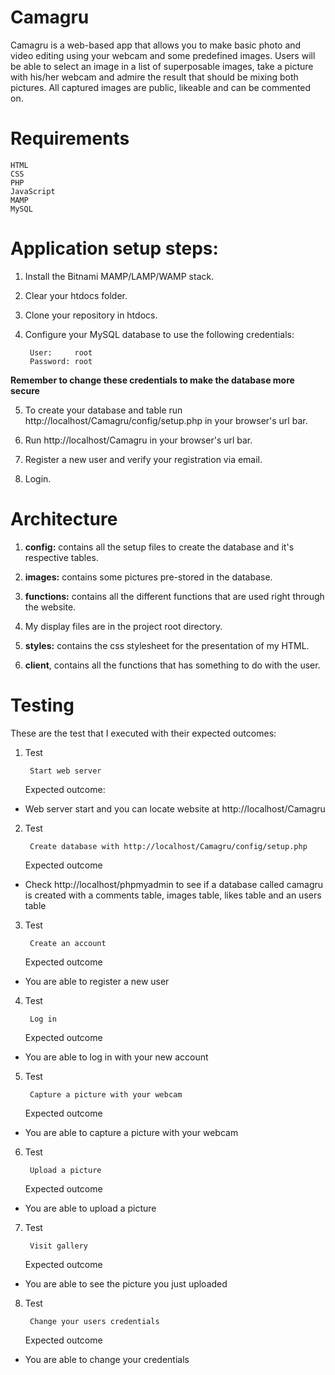 # Camagru
Camagru is a web-based app that allows you to make basic photo and video editing using your webcam and some predefined images. Users will be able to select an image in a list of superposable images, take a picture with his/her webcam and admire the result that should be mixing both pictures. All captured images are public, likeable and can be commented on.

# Requirements

    HTML
    CSS
    PHP
    JavaScript
    MAMP
    MySQL

# Application setup steps:

1) Install the Bitnami MAMP/LAMP/WAMP stack.

2) Clear your htdocs folder.

3) Clone your repository in htdocs.

4) Configure your MySQL database to use the following credentials:

        User:     root
        Password: root

<b>Remember to change these credentials to make the database more secure</b>

5) To create your database and table run http://localhost/Camagru/config/setup.php in your browser's url bar.

6) Run http://localhost/Camagru in your browser's url bar.

7) Register a new user and verify your registration via email.

8) Login.

# Architecture

1) <b>config:</b> contains all the setup files to create the database and it's respective tables.

2) <b>images:</b> contains some pictures pre-stored in the database.

3) <b>functions:</b> contains all the different functions that are used right through the website.

4) My display files are in the project root directory.

5) <b>styles:</b> contains the css stylesheet for the presentation of my HTML.

6) <b>client</b>, contains all the functions that has something to do with the user.

# Testing

These are the test that I executed with their expected outcomes:
1) Test

        Start web server
    Expected outcome:

* Web server start and you can locate website at http://localhost/Camagru 

2) Test

        Create database with http://localhost/Camagru/config/setup.php
    Expected outcome

* Check http://localhost/phpmyadmin to see if a database called camagru is created with a comments table, images table, likes table and an users table

3) Test

        Create an account
    Expected outcome

* You are able to register a new user

4) Test

        Log in
    Expected outcome

* You are able to log in with your new account

5) Test

        Capture a picture with your webcam
    Expected outcome

* You are able to capture a picture with your webcam

6) Test

        Upload a picture
    Expected outcome

* You are able to upload a picture

7) Test

        Visit gallery
    Expected outcome

* You are able to see the picture you just uploaded

8) Test

        Change your users credentials
    Expected outcome

* You are able to change your credentials


